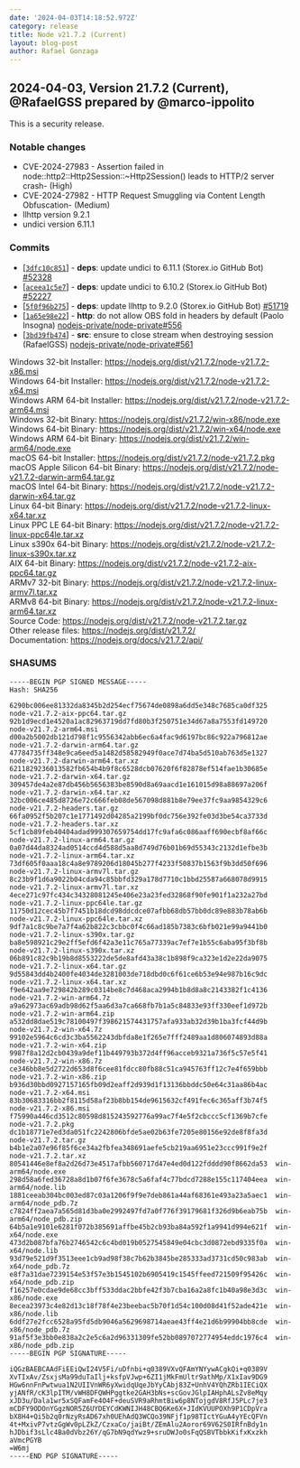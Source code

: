 ```yaml
---
date: '2024-04-03T14:18:52.972Z'
category: release
title: Node v21.7.2 (Current)
layout: blog-post
author: Rafael Gonzaga
---
```


## 2024-04-03, Version 21.7.2 (Current), @RafaelGSS prepared by @marco-ippolito

This is a security release.

### Notable changes

- CVE-2024-27983 - Assertion failed in node::http2::Http2Session::\~Http2Session() leads to HTTP/2 server crash- (High)
- CVE-2024-27982 - HTTP Request Smuggling via Content Length Obfuscation- (Medium)
- llhttp version 9.2.1
- undici version 6.11.1

### Commits

- \[[`3dfc10c851`](https://github.com/nodejs/node/commit/3dfc10c851)] - **deps**: update undici to 6.11.1 (Storex.io GitHub Bot) [#52328](https://github.com/nodejs/node/pull/52328)
- \[[`aceea1c5e7`](https://github.com/nodejs/node/commit/aceea1c5e7)] - **deps**: update undici to 6.10.2 (Storex.io GitHub Bot) [#52227](https://github.com/nodejs/node/pull/52227)
- \[[`5f0f96b275`](https://github.com/nodejs/node/commit/5f0f96b275)] - **deps**: update llhttp to 9.2.0 (Storex.io GitHub Bot) [#51719](https://github.com/nodejs/node/pull/51719)
- \[[`1a65e98e22`](https://github.com/nodejs/node/commit/1a65e98e22)] - **http**: do not allow OBS fold in headers by default (Paolo Insogna) [nodejs-private/node-private#556](https://github.com/nodejs-private/node-private/pull/556)
- \[[`3bd39fb474`](https://github.com/nodejs/node/commit/3bd39fb474)] - **src**: ensure to close stream when destroying session (RafaelGSS) [nodejs-private/node-private#561](https://github.com/nodejs-private/node-private/pull/561)

Windows 32-bit Installer: https://nodejs.org/dist/v21.7.2/node-v21.7.2-x86.msi \
Windows 64-bit Installer: https://nodejs.org/dist/v21.7.2/node-v21.7.2-x64.msi \
Windows ARM 64-bit Installer: https://nodejs.org/dist/v21.7.2/node-v21.7.2-arm64.msi \
Windows 32-bit Binary: https://nodejs.org/dist/v21.7.2/win-x86/node.exe \
Windows 64-bit Binary: https://nodejs.org/dist/v21.7.2/win-x64/node.exe \
Windows ARM 64-bit Binary: https://nodejs.org/dist/v21.7.2/win-arm64/node.exe \
macOS 64-bit Installer: https://nodejs.org/dist/v21.7.2/node-v21.7.2.pkg \
macOS Apple Silicon 64-bit Binary: https://nodejs.org/dist/v21.7.2/node-v21.7.2-darwin-arm64.tar.gz \
macOS Intel 64-bit Binary: https://nodejs.org/dist/v21.7.2/node-v21.7.2-darwin-x64.tar.gz \
Linux 64-bit Binary: https://nodejs.org/dist/v21.7.2/node-v21.7.2-linux-x64.tar.xz \
Linux PPC LE 64-bit Binary: https://nodejs.org/dist/v21.7.2/node-v21.7.2-linux-ppc64le.tar.xz \
Linux s390x 64-bit Binary: https://nodejs.org/dist/v21.7.2/node-v21.7.2-linux-s390x.tar.xz \
AIX 64-bit Binary: https://nodejs.org/dist/v21.7.2/node-v21.7.2-aix-ppc64.tar.gz \
ARMv7 32-bit Binary: https://nodejs.org/dist/v21.7.2/node-v21.7.2-linux-armv7l.tar.xz \
ARMv8 64-bit Binary: https://nodejs.org/dist/v21.7.2/node-v21.7.2-linux-arm64.tar.xz \
Source Code: https://nodejs.org/dist/v21.7.2/node-v21.7.2.tar.gz \
Other release files: https://nodejs.org/dist/v21.7.2/ \
Documentation: https://nodejs.org/docs/v21.7.2/api/

### SHASUMS

```
-----BEGIN PGP SIGNED MESSAGE-----
Hash: SHA256

6290bc006ee81332da8345b2d254ecf75674de0898a6dd5e348c7685ca0df325  node-v21.7.2-aix-ppc64.tar.gz
92b1d9ecd1e4520a1ac82963719dd7fd80b3f250751e34d67a8a7553fd149720  node-v21.7.2-arm64.msi
d00a2b5002db121d798f1c9556342abb6ec6a4fac9d6197bc86c922a796812ae  node-v21.7.2-darwin-arm64.tar.gz
47784735ff348e9ca6eed5a1482d58582949f0ace7d74ba5d510ab763d5e1327  node-v21.7.2-darwin-arm64.tar.xz
6211829236013582fb654b4b9f8c6528dcb07620f6f82878ef514fae1b30685e  node-v21.7.2-darwin-x64.tar.gz
309457de4a2e87db456b5656383be8590d8a69aacd1e161015d98a88697a206f  node-v21.7.2-darwin-x64.tar.xz
32bc006ce485d8726e72c666feb08de567098d881b8e79ee37fc9aa9854329c6  node-v21.7.2-headers.tar.gz
66fa0952f5b207c1e1771492d04285a2199bf0dc756e392fe03d3be54ca3733d  node-v21.7.2-headers.tar.xz
5cf1cb89feb40404adad999307659754dd17fc9afa6c086aaff690ecbf8af66c  node-v21.7.2-linux-arm64.tar.gz
0a07d44da8324ad0514ccd4d588d5aa8d749d76b01b69d55343c2132d1efbe3b  node-v21.7.2-linux-arm64.tar.xz
73df605f0aaa18c4a8e9789206d18045b277f4233f50837b1563f9b3dd50f696  node-v21.7.2-linux-armv7l.tar.gz
8c23b9f1d6a9022b04cda94c85bbfd329a178d7710c1bbd25587a668078d9915  node-v21.7.2-linux-armv7l.tar.xz
4ece271c97fc434c34328081245e406e23a23fed32868f90fe901f1a232a27bd  node-v21.7.2-linux-ppc64le.tar.gz
11750d12cec45b7f7451b18dcd98ddcdce07afbb68db57bb0dc89e883b78ab6b  node-v21.7.2-linux-ppc64le.tar.xz
9df7a1c8c9be7a7f4a62b822c3cbbc0f4c66ad185b7383c6bfb021e99a9441b0  node-v21.7.2-linux-s390x.tar.gz
ba8e598921c29e2ff5efd6f42a3e11c765a77339ac7ef7e1b55c6aba95f3bf8b  node-v21.7.2-linux-s390x.tar.xz
06b891c82c9b19b8d8553222de5de8afd43a38c1b898f9ca323e1d2e22da9075  node-v21.7.2-linux-x64.tar.gz
9d55843dd4b2400fe4034de3281003de718dbd0c6f61ce6b53e94e987b16c9dc  node-v21.7.2-linux-x64.tar.xz
f9e642aa9e729842b289c0314be8c7d468aca2994b1b8d8a8c2143382f1c4136  node-v21.7.2-win-arm64.7z
a9a62973ac69adb98d62f5aa6d3a7ca668fb7b1a5c84833e93ff330eef1d972b  node-v21.7.2-win-arm64.zip
a532dd8dae519c78100497f398621574431757afa933ab32d39b1ba3fcf44d9b  node-v21.7.2-win-x64.7z
99102e5964c6cd3c3ba5562243dbfda8e1f265e7fff2489aa1d806074893d88a  node-v21.7.2-win-x64.zip
9987f8a12d2cb0439a9def11b449793b372d4ff96acceb9321a736f5c57e5f41  node-v21.7.2-win-x86.7z
ce346bb8e5d2722d653d8f6cee81fdcc80fb88c51ca945763ff12c7e4f659bbb  node-v21.7.2-win-x86.zip
b936d30bbd0927157165fb09d2eaff2d939d1f13136bbddc50e64c31aa86b4ac  node-v21.7.2-x64.msi
83b30683316bb2f8115d58af23b8bb154de9615632cf491fec6c365aff3b74f5  node-v21.7.2-x86.msi
f75990a446cd3512c80598d815243592776a99ac7f4e5f2cbccc5cf1369b7cfe  node-v21.7.2.pkg
dc1b18771e7ed3da051fc2242806bfde5ae02b63fe7205e80156e92de8f8fa3d  node-v21.7.2.tar.gz
b4b1e2a07e96f85f6ce34a2fbfea348691aefe5cb219aa6951e23ccc991f9e2f  node-v21.7.2.tar.xz
80541446e8ef8a2d26d73e4517afbb560717d47e4ed0d122fdddd90f8662da53  win-arm64/node.exe
298d58a6fed36728a8d1b07f6fe3678c5a6faf4c77bdcd7288e155c117404eea  win-arm64/node.lib
1881ceeab304bc003ed87c03a1206f9f9e7deb861a44af68361e493a23a5aec1  win-arm64/node_pdb.7z
c7824ff2aea7a565d81d3ba0e2992497fd7a0f776f39179681f326d9b6eab75b  win-arm64/node_pdb.zip
64b5a1e9101e6281f072b385691affbe45b2cb93ba84a592f1a9941d994e621f  win-x64/node.exe
473d2b087bfa76b2746542c6c4bd019b0527545849e04cbc3d0872ebd9335f0a  win-x64/node.lib
93d79e521d9f3513eee1cb9ad98f38c7b62b3845be285333ad3731cd50c983ab  win-x64/node_pdb.7z
e8f7a31dae7239154e53f57e3b1545102b6905419c1545ffeed721509f95426c  win-x64/node_pdb.zip
f16257e0cdae9de68cc3bff533ddac2bbfe42f3b7cba16a2a8fc1b40a98e3d3c  win-x86/node.exe
8ecea23973c4e82d13c18f78f4e23beebac5b70f1d54c100d08d41f52ade421e  win-x86/node.lib
6ddf27e2fcc6528a95fd5db9046a5629698714aeae43ff4e21d6b99904bb8cde  win-x86/node_pdb.7z
91af5f3e3bb0e838a2c2e5c6a2d96331309fe52bb0897072774954eddc1976c4  win-x86/node_pdb.zip
-----BEGIN PGP SIGNATURE-----

iQGzBAEBCAAdFiEEiQwI24V5Fi/uDfnbi+q0389VXvQFAmYNYywACgkQi+q0389V
XvTIxAv/ZsxjsMa99duTaIlj+ksfpVJwp+6ZI1jMkFmUltr9athMp/X1xIav9DG9
HGw6nnFnPwtwua1N2UIIVnWR6yXwidqUqeJbYyCAbj83Z+UnhV4YQhZRb1IECiQX
yjANfR/cK3lpITM/vWH8DFQWHPggtke2GAH3bNs+scGovJGlpIAHphALsZv8eMqy
xJD3u/Dala1wr5xSQFamFe4O4F+deuSVR9aRhmtBiw6p8NTojgdV8RfJ5PLc7je3
mCDFY9ODOnYGgzNOR5Z6UYDEYCdKWNIJH48CBQ6Ke6X+JIdKVUUPOXh9P1CDpVra
bX8H4+Qi5b2q0rNzyRsAD67xh0UEhAdQ3WCQo39NFjf1p98TIctYGuA4yYEcQFVn
4t+MxivP7vtzGgWv0pLZkZ/CzxaCo/jaiBt/ZEmAlu2Aoror69V62S0IRfnBdy1n
hJDbif3sLlc4Ba0dVbz26Y/qG7bN9qdYwz9+sruDWJo0sFqQSBVTbbkKifxKxzkh
aVmcPGYB
=W6mj
-----END PGP SIGNATURE-----
```
